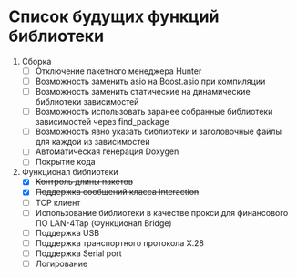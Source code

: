 # Список будущих функций библиотеки

1. Сборка
   - [ ] Отключение пакетного менеджера Hunter
   - [ ] Возможность заменить asio на Boost.asio при компиляции
   - [ ] Возможность заменить статические на динамические библиотеки зависимостей
   - [ ] Возможность использовать заранее собранные библиотеки зависимостей через find_package
   - [ ] Возможность явно указать библиотеки и заголовочные файлы для каждой из зависимостей
   - [ ] Автоматическая генерация Doxygen
   - [ ] Покрытие кода

2. Функционал библиотеки
   - [X] ~~Контроль длины пакетов~~
   - [X] ~~Поддержка сообщений класса Interaction~~
   - [ ] TCP клиент
   - [ ] Использование библиотеки в качестве прокси для финансового ПО LAN-4Tap (Функционал Bridge)
   - [ ] Поддержка USB
   - [ ] Поддержка транспортного протокола X.28
   - [ ] Поддержка Serial port
   - [ ] Логирование